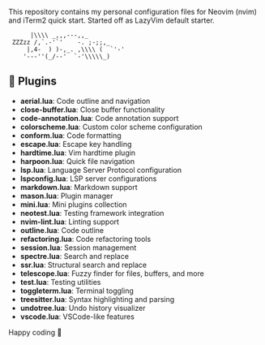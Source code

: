 This repository contains my personal configuration files for Neovim (nvim) and iTerm2 quick start. Started off as LazyVim default starter.

          |\\\\ _,,,---,,_
     ZZZzz /,`.-'`'    -. ;-;;,_
         |,4-  ) )-,_. ,\\\\ (  `'-'
        '---''(_/--'  `-'\\\\\_)

## 🍵 Plugins

- **aerial.lua**: Code outline and navigation
- **close-buffer.lua**: Close buffer functionality
- **code-annotation.lua**: Code annotation support
- **colorscheme.lua**: Custom color scheme configuration
- **conform.lua**: Code formatting
- **escape.lua**: Escape key handling
- **hardtime.lua**: Vim hardtime plugin
- **harpoon.lua**: Quick file navigation
- **lsp.lua**: Language Server Protocol configuration
- **lspconfig.lua**: LSP server configurations
- **markdown.lua**: Markdown support
- **mason.lua**: Plugin manager
- **mini.lua**: Mini plugins collection
- **neotest.lua**: Testing framework integration
- **nvim-lint.lua**: Linting support
- **outline.lua**: Code outline
- **refactoring.lua**: Code refactoring tools
- **session.lua**: Session management
- **spectre.lua**: Search and replace
- **ssr.lua**: Structural search and replace
- **telescope.lua**: Fuzzy finder for files, buffers, and more
- **test.lua**: Testing utilities
- **toggleterm.lua**: Terminal toggling
- **treesitter.lua**: Syntax highlighting and parsing
- **undotree.lua**: Undo history visualizer
- **vscode.lua**: VSCode-like features

Happy coding 🍵
